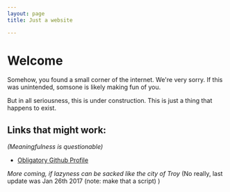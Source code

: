 ```yaml
---
layout: page
title: Just a website

---
```


# Welcome
Somehow, you found a small corner of the internet. We're very sorry.
If this was unintended, somsone is likely making fun of you.

But in all seriousness, this is under construction. This is just a thing
that happens to exist.

## Links that might work:
_(Meaningfulness is questionable)_

 - [Obligatory Github Profile](https://github.com/nshobe)

_More coming, if lazyness can be sacked like the city of Troy_
(No really, last update was Jan 26th 2017 (note: make that a script) )

